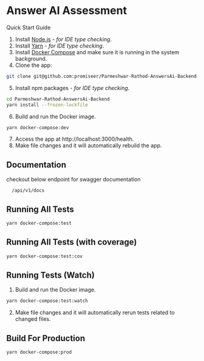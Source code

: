 # Answer AI Assessment

Quick Start Guide

1. Install [Node.js](https://nodejs.org/en/download/) - _for IDE type checking_.
2. Install [Yarn](https://yarnpkg.com/lang/en/docs/install/) - _for IDE type checking_.
3. Install [Docker Compose](https://docs.docker.com/compose/install/) and make sure it is running in the system background.
4. Clone the app:

```bash
git clone git@github.com:promiseer/Parmeshwar-Rathod-AnswersAi-Backend.git
```

5. Install npm packages - _for IDE type checking_.

```bash
cd Parmeshwar-Rathod-AnswersAi-Backend
yarn install --frozen-lockfile
```

6. Build and run the Docker image.

```bash
yarn docker-compose:dev
```

7. Access the app at http://localhost:3000/health.
8. Make file changes and it will automatically rebuild the app.

## Documentation

checkout below endpoint for swagger documentation

```
  /api/v1/docs
```

## Running All Tests

```bash
yarn docker-compose:test
```

## Running All Tests (with coverage)

```bash
yarn docker-compose:test:cov
```

## Running Tests (Watch)

1. Build and run the Docker image.

```bash
yarn docker-compose:test:watch
```

2. Make file changes and it will automatically rerun tests related to changed files.

## Build For Production

```bash
yarn docker-compose:prod
```

